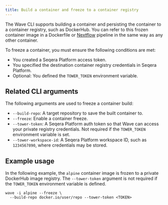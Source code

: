 ```yaml
---
title: Build a container and freeze to a container registry
---
```


The Wave CLI supports building a container and persisting the container to a container registry, such as DockerHub. You can refer to this frozen container image in a Dockerfile or [Nextflow] pipeline in the same way as any other container.

To freeze a container, you must ensure the following conditions are met:

- You created a Seqera Platform access token.
- You specified the destination container registry credentials in Seqera Platform.
- Optional: You defined the `TOWER_TOKEN` environment variable.

## Related CLI arguments

The following arguments are used to freeze a container build:

- `--build-repo`: A target repository to save the built container to.
- `--freeze`: Enable a container freeze.
- `--tower-token`: A Seqera Platform auth token so that Wave can access your private registry credentials. Not required if the `TOWER_TOKEN` environment variable is set.
- `--tower-workspace-id`: A Seqera Platform workspace ID, such as `1234567890`, where credentials may be stored.

## Example usage

In the following example, the `alpine` container image is frozen to a private DockerHub image registry. The `--tower-token` argument is not required if the `TOWER_TOKEN` environment variable is defined.

```
wave -i alpine --freeze \
  --build-repo docker.io/user/repo --tower-token <TOKEN>
```

[Nextflow]: https://www.nextflow.io/
